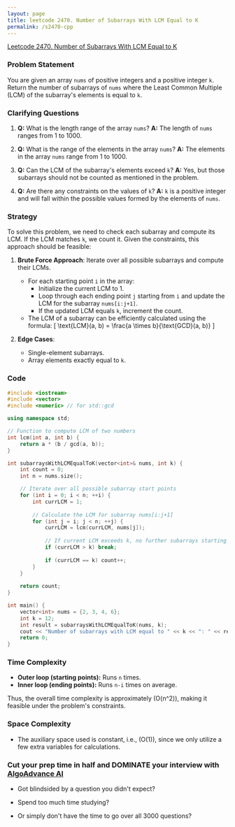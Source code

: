 ```yaml
---
layout: page
title: leetcode 2470. Number of Subarrays With LCM Equal to K
permalink: /s2470-cpp
---
```

[Leetcode 2470. Number of Subarrays With LCM Equal to K](https://algoadvance.github.io/algoadvance/l2470)
### Problem Statement

You are given an array `nums` of positive integers and a positive integer `k`. Return the number of subarrays of `nums` where the Least Common Multiple (LCM) of the subarray's elements is equal to `k`.

### Clarifying Questions

1. **Q:** What is the length range of the array `nums`?
   **A:** The length of `nums` ranges from 1 to 1000.

2. **Q:** What is the range of the elements in the array `nums`?
   **A:** The elements in the array `nums` range from 1 to 1000.

3. **Q:** Can the LCM of the subarray's elements exceed `k`?
   **A:** Yes, but those subarrays should not be counted as mentioned in the problem.

4. **Q:** Are there any constraints on the values of `k`?
   **A:** `k` is a positive integer and will fall within the possible values formed by the elements of `nums`.

### Strategy

To solve this problem, we need to check each subarray and compute its LCM. If the LCM matches `k`, we count it. Given the constraints, this approach should be feasible:

1. **Brute Force Approach**: Iterate over all possible subarrays and compute their LCMs.
    - For each starting point `i` in the array:
        - Initialize the current LCM to 1.
        - Loop through each ending point `j` starting from `i` and update the LCM for the subarray `nums[i:j+1]`.
        - If the updated LCM equals `k`, increment the count.
    - The LCM of a subarray can be efficiently calculated using the formula:
      \[
      \text{LCM}(a, b) = \frac{a \times b}{\text{GCD}(a, b)}
      \]

2. **Edge Cases**:
    - Single-element subarrays.
    - Array elements exactly equal to `k`.

### Code

```cpp
#include <iostream>
#include <vector>
#include <numeric> // for std::gcd

using namespace std;

// Function to compute LCM of two numbers
int lcm(int a, int b) {
    return a * (b / gcd(a, b));
}

int subarraysWithLCMEqualToK(vector<int>& nums, int k) {
    int count = 0;
    int n = nums.size();

    // Iterate over all possible subarray start points
    for (int i = 0; i < n; ++i) {
        int currLCM = 1;
        
        // Calculate the LCM for subarray nums[i:j+1]
        for (int j = i; j < n; ++j) {
            currLCM = lcm(currLCM, nums[j]);
            
            // If current LCM exceeds k, no further subarrays starting with i will match
            if (currLCM > k) break;
            
            if (currLCM == k) count++;
        }
    }
    
    return count;
}

int main() {
    vector<int> nums = {2, 3, 4, 6};
    int k = 12;
    int result = subarraysWithLCMEqualToK(nums, k);
    cout << "Number of subarrays with LCM equal to " << k << ": " << result << endl;
    return 0;
}
```

### Time Complexity

- **Outer loop (starting points):** Runs `n` times.
- **Inner loop (ending points):** Runs `n-i` times on average.
  
Thus, the overall time complexity is approximately \(O(n^2)\), making it feasible under the problem's constraints.

### Space Complexity

- The auxiliary space used is constant, i.e., \(O(1)\), since we only utilize a few extra variables for calculations.


### Cut your prep time in half and DOMINATE your interview with [AlgoAdvance AI](https://algoAdvance.com)

- Got blindsided by a question you didn't expect?

- Spend too much time studying?

- Or simply don't have the time to go over all 3000 questions?

